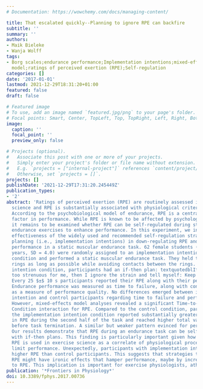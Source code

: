 ```yaml
---
# Documentation: https://wowchemy.com/docs/managing-content/

title: That escalated quickly--Planning to ignore RPE can backfire
subtitle: ''
summary: ''
authors:
- Maik Bieleke
- Wanja Wolff
tags:
- Borg scales;endurance performance;Implementation intentions;mixed-effects models;psychobiological
  model;ratings of perceived exertion (RPE);Self-regulation
categories: []
date: '2017-01-01'
lastmod: 2021-12-29T18:31:20+01:00
featured: false
draft: false

# Featured image
# To use, add an image named `featured.jpg/png` to your page's folder.
# Focal points: Smart, Center, TopLeft, Top, TopRight, Left, Right, BottomLeft, Bottom, BottomRight.
image:
  caption: ''
  focal_point: ''
  preview_only: false

# Projects (optional).
#   Associate this post with one or more of your projects.
#   Simply enter your project's folder or file name without extension.
#   E.g. `projects = ["internal-project"]` references `content/project/deep-learning/index.md`.
#   Otherwise, set `projects = []`.
projects: []
publishDate: '2021-12-29T17:31:20.245449Z'
publication_types:
- '2'
abstract: 'Ratings of perceived exertion (RPE) are routinely assessed in exercise
  science and RPE is substantially associated with physiological criterion measures.
  According to the psychobiological model of endurance, RPE is a central limiting
  factor in performance. While RPE is known to be affected by psychological manipulations,
  it remains to be examined whether RPE can be self-regulated during static muscular
  endurance exercises to enhance performance. In this experiment, we investigate the
  effectiveness of the widely used and recommended self-regulation strategy of if-then
  planning (i.e., implementation intentions) in down-regulating RPE and improving
  performance in a static muscular endurance task. 62 female students (age: M = 23.7
  years, SD = 4.0) were randomly assigned to an implementation intention or a control
  condition and performed a static muscular endurance task. They held two intertwined
  rings as long as possible while avoiding contacts between the rings. In the implementation
  intention condition, participants had an if-then plan: textquotedblIf the task becomes
  too strenuous for me, then I ignore the strain and tell myself: Keep going!textquotedbl
  Every 25 $±$ 10 s participants reported their RPE along with their perceived pain.
  Endurance performance was measured as time to failure, along with contact errors
  as a measure of performance quality. No differences emerged between implementation
  intention and control participants regarding time to failure and performance quality.
  However, mixed-effects model analyses revealed a significant Time-to-Failure $times$
  Condition interaction for RPE. Compared to the control condition, participants in
  the implementation intention condition reported substantially greater increases
  in RPE during the second half of the task and reached higher total values of RPE
  before task termination. A similar but weaker pattern evinced for perceived pain.
  Our results demonstrate that RPE during an endurance task can be self-regulated
  with if-then plans. This finding is particularly important given how frequently
  RPE is used in exercise science as a correlate of physiological processes that ultimately
  limit performance. Unexpectedly, participants with implementation intentions reported
  higher RPE than control participants. This suggests that strategies to self-regulate
  RPE might have ironic effects that hamper performance, maybe by increasing attention
  to RPE. This implication is important for exercise physiologists, athletes and coaches.'
publication: '*Frontiers in Physiology*'
doi: 10.3389/fphys.2017.00736
---
```

